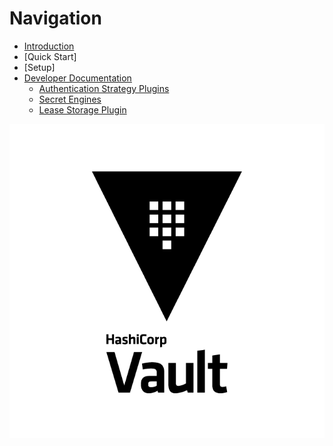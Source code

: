 # Navigation

* [Introduction](README.md)
* [Quick Start]
* [Setup]
* [Developer Documentation](/dev/index.md)
  * [Authentication Strategy Plugins](/dev/auth-plugins.md)
  * [Secret Engines](/dev/secret-engines.md)
  * [Lease Storage Plugin](/dev/lease-storage-plugins.md)
  

![HashiCorp Vault](./static/vault-logo.png)